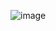 ![image](https://github.com/AbdelrhmanWalaa/Sprints-Automotive_Software_Bootcamp/assets/44446382/3d48f6c2-c62a-48c2-8e08-87f378520812)
